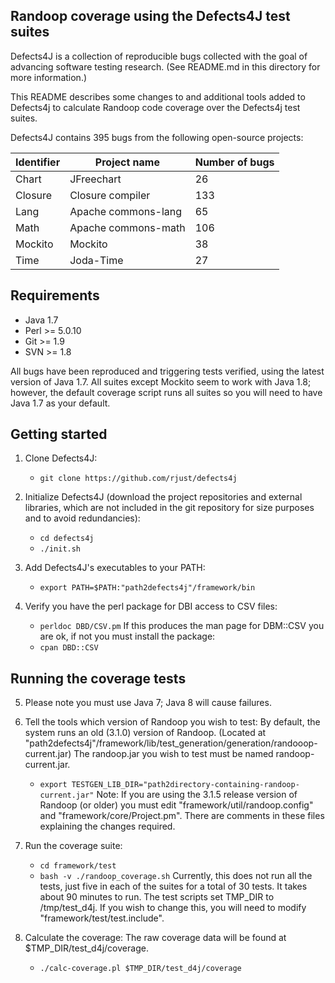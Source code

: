 Randoop coverage using the Defects4J test suites
----------------
Defects4J is a collection of reproducible bugs collected with the goal of
advancing software testing research.
(See README.md in this directory for more information.)

This README describes some changes to and additional tools added to
Defects4j to calculate Randoop code coverage over the Defects4j test suites.

Defects4J contains 395 bugs from the following open-source projects:

| Identifier | Project name         | Number of bugs |
|------------|----------------------|----------------|
| Chart      | JFreechart           |  26            |
| Closure    | Closure compiler     | 133            |
| Lang       | Apache commons-lang  |  65            |
| Math       | Apache commons-math  | 106            |
| Mockito    | Mockito              |  38            |
| Time       | Joda-Time            |  27            |

Requirements
----------------
 - Java 1.7
 - Perl >= 5.0.10
 - Git >= 1.9
 - SVN >= 1.8

All bugs have been reproduced and triggering tests verified, using the latest
version of Java 1.7. All suites except Mockito seem to work with Java 1.8;
however, the default coverage script runs all suites so you will need to
have Java 1.7 as your default.

Getting started
----------------
1. Clone Defects4J:
    - `git clone https://github.com/rjust/defects4j`

2. Initialize Defects4J (download the project repositories and external libraries,
which are not included in the git repository for size purposes and to avoid redundancies):
    - `cd defects4j`
    - `./init.sh`

3. Add Defects4J's executables to your PATH:
    - `export PATH=$PATH:"path2defects4j"/framework/bin`

4. Verify you have the perl package for DBI access to CSV files:
    - `perldoc DBD/CSV.pm`
    If this produces the man page for DBM::CSV you are ok, if not
    you must install the package:
    - `cpan DBD::CSV`

Running the coverage tests
----------------
5. Please note you must use Java 7; Java 8 will cause failures.

6. Tell the tools which version of Randoop you wish to test:
    By default, the system runs an old (3.1.0) version of Randoop.
    (Located at "path2defects4j"/framework/lib/test_generation/generation/randooop-current.jar)
    The randoop.jar you wish to test must be named randoop-current.jar.
    - `export TESTGEN_LIB_DIR="path2directory-containing-randoop-current.jar"`
    Note: If you are using the 3.1.5 release version of Randoop (or older) you must edit
    "framework/util/randoop.config" and "framework/core/Project.pm".  There are comments
    in these files explaining the changes required.

7. Run the coverage suite:
    - `cd framework/test`
    - `bash -v ./randoop_coverage.sh`
    Currently, this does not run all the tests, just five in each of the suites
    for a total of 30 tests. It takes about 90 minutes to run.
    The test scripts set TMP_DIR to /tmp/test_d4j.  If you wish to change this,
    you will need to modify "framework/test/test.include".


8. Calculate the coverage:
    The raw coverage data will be found at $TMP_DIR/test_d4j/coverage.
    - `./calc-coverage.pl $TMP_DIR/test_d4j/coverage`

